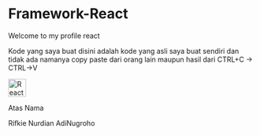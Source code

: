 # Framework-React
Welcome to my profile react


Kode yang saya buat disini adalah kode yang asli saya buat sendiri dan tidak ada namanya copy paste dari orang lain maupun hasil dari CTRL+C -> CTRL->V





<a href="https://reactjs.org/" target="_blank" rel="noreferrer"><img src="https://raw.githubusercontent.com/danielcranney/readme-generator/main/public/icons/skills/react-colored.svg" width="36" height="36" alt="React" /></a>


Atas Nama 




Rifkie Nurdian AdiNugroho
